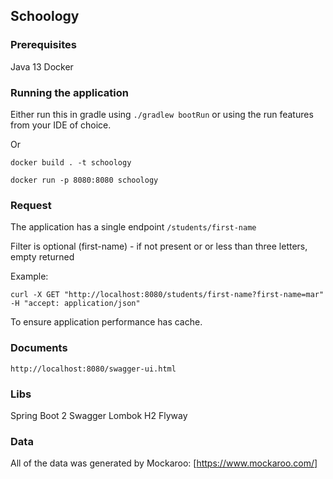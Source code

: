 Schoology
-----

### Prerequisites

Java 13
Docker

### Running the application

Either run this in gradle using `./gradlew bootRun` or using the run features from your IDE of choice.

Or

`docker build . -t schoology`

`docker run -p 8080:8080 schoology`

### Request

The application has a single endpoint `/students/first-name`

Filter is optional (first-name) - if not present or or less than three letters, empty returned

Example: 

`curl -X GET "http://localhost:8080/students/first-name?first-name=mar" -H "accept: application/json"`

To ensure application performance has cache.

### Documents

`http://localhost:8080/swagger-ui.html`

### Libs

Spring Boot 2
Swagger
Lombok
H2
Flyway

### Data

All of the data was generated by 
Mockaroo: [https://www.mockaroo.com/]
